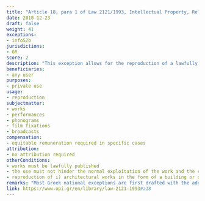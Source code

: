 ```yaml
---
title: "Article 18, para 1 of Law 2121/1993, Intellectual Property, Related Rights and Cultural Issues"
date: 2010-12-23
draft: false
weight: 41
exceptions:
- info52b
jurisdictions:
- GR
score: 2
description: "This exception allows for the reproduction of a lawfully published work without the permission of the author and without remuneration, provided that reproduction is for the private use of the maker of the copy. However, equitable remuneration is due whenever use of technical media, such as recording equipment, and storage media is made.A use within a business or service or organization is not private use (§18(3)). Expressly excluded are i) architectural works in the form of a building or other similar construction is expressly excluded, ii) works of visual arts published in limited number or iii) the graphic representation of a musical work (§18(2))." 
beneficiaries:
- any user
purposes: 
- private use
usage:
- reproduction
subjectmatter:
- works
- performances
- phonograms
- film fixations
- broadcasts
compensation:
- equitable remuneration required in specific cases 
attribution: 
- no attribution required
otherConditions: 
- works must be lawfully published
- the use must not hinder the normal exploitation of the work and the creators’ legitimate interest
- reproduction of i) architectural works in the form of a building or other similar construction is expressly excluded, ii) works of visual arts published in limited number or iii) the graphic representation of a musical work, is expressly excluded
remarks: "Most Greek national exceptions are first drafted with the adoption of the law in 1993 and precede the InfoSoc Directive, which is why they rarely are conform to the Directive's wording.<br /><br />Under art. 52, the limitations applicable to the economic rights of copyright apply mutatis mutandis to related rights."
link: https://www.opi.gr/en/library/law-2121-1993#a18
---
```

